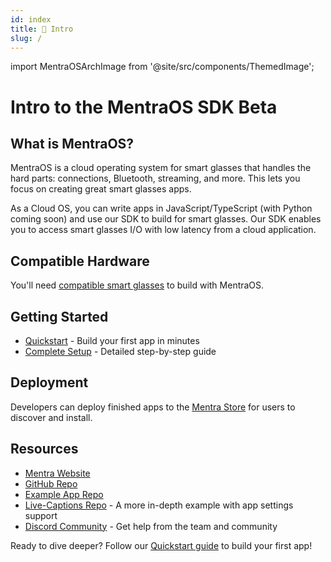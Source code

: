 ```yaml
---
id: index
title: 👋 Intro
slug: /
---
```


import MentraOSArchImage from '@site/src/components/ThemedImage';

# Intro to the MentraOS SDK Beta

## What is MentraOS?

MentraOS is a cloud operating system for smart glasses that handles the hard parts: connections, Bluetooth, streaming, and more. This lets you focus on creating great smart glasses apps.

<div style={{maxWidth: '515px', margin: '0 auto'}}>
  <MentraOSArchImage width="100%" />
</div>

As a Cloud OS, you can write apps in JavaScript/TypeScript (with Python coming soon) and use our SDK to build for smart glasses. Our SDK enables you to access smart glasses I/O with low latency from a cloud application.

## Compatible Hardware

You'll need [compatible smart glasses](https://mentra.glass/os#glasses) to build with MentraOS.

## Getting Started

- [Quickstart](/quickstart) - Build your first app in minutes
- [Complete Setup](/getting-started) - Detailed step-by-step guide

## Deployment

Developers can deploy finished apps to the [Mentra Store](https://apps.mentra.glass) for users to discover and install.

## Resources

- [Mentra Website](https://mentra.glass)
- [GitHub Repo](https://github.com/Mentra-Community/MentraOS)
- [Example App Repo](https://github.com/Mentra-Community/MentraOS-Cloud-Example-App)
- [Live-Captions Repo](https://github.com/Mentra-Community/LiveCaptionsOnSmartGlasses) - A more in-depth example with app settings support
- [Discord Community](https://discord.gg/5ukNvkEAqT) - Get help from the team and community

Ready to dive deeper? Follow our [Quickstart guide](/quickstart) to build your first app!
